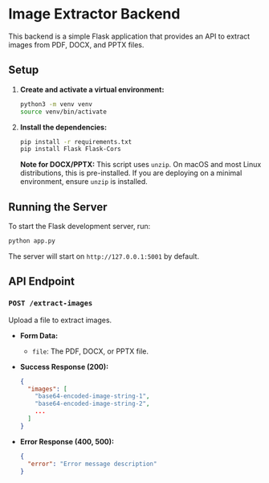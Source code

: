 # Image Extractor Backend

This backend is a simple Flask application that provides an API to extract images from PDF, DOCX, and PPTX files.

## Setup

1.  **Create and activate a virtual environment:**
    ```bash
    python3 -m venv venv
    source venv/bin/activate
    ```

2.  **Install the dependencies:**
    ```bash
    pip install -r requirements.txt
    pip install Flask Flask-Cors
    ```

    **Note for DOCX/PPTX:** This script uses `unzip`. On macOS and most Linux distributions, this is pre-installed. If you are deploying on a minimal environment, ensure `unzip` is installed.

## Running the Server

To start the Flask development server, run:
```bash
python app.py
```

The server will start on `http://127.0.0.1:5001` by default.

## API Endpoint

### `POST /extract-images`

Upload a file to extract images.

-   **Form Data:**
    -   `file`: The PDF, DOCX, or PPTX file.

-   **Success Response (200):**
    ```json
    {
      "images": [
        "base64-encoded-image-string-1",
        "base64-encoded-image-string-2",
        ...
      ]
    }
    ```

-   **Error Response (400, 500):**
    ```json
    {
      "error": "Error message description"
    }
    ```
